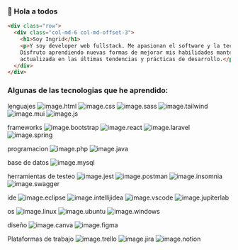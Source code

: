 ### 👋 Hola a todos
```html
<div class="row">
  <div class="col-md-6 col-md-offset-3">
    <h1>Soy Ingrid</h1>
    <p>Y soy developer web fullstack. Me apasionan el software y la tecnología.
    Disfruto aprendiendo nuevas formas de mejorar mis habilidades manteniéndome
    actualizada en las últimas tendencias y prácticas de desarrollo.</p>
  </div>
</div>
```
### Algunas de las tecnologias que he aprendido:
lenguajes
![image.html](https://img.shields.io/badge/HTML5-E34F26?style=for-the-badge&logo=html5&logoColor=white)
![image.css](https://img.shields.io/badge/CSS3-1572B6?style=for-the-badge&logo=css3&logoColor=white)
![image.sass](https://img.shields.io/badge/Sass-CC6699?style=for-the-badge&logo=sass&logoColor=white)
![image.tailwind](https://img.shields.io/badge/Tailwind_CSS-38B2AC?style=for-the-badge&logo=tailwind-css&logoColor=white)
![image.mui](https://img.shields.io/badge/Material%20UI-007FFF?style=for-the-badge&logo=mui&logoColor=white)
![image.js](https://img.shields.io/badge/JavaScript-323330?style=for-the-badge&logo=javascript&logoColor=F7DF1E)  

frameworks
![image.bootstrap](https://img.shields.io/badge/Bootstrap-563D7C?style=for-the-badge&logo=bootstrap&logoColor=white)
![image.react](https://img.shields.io/badge/React-20232A?style=for-the-badge&logo=react&logoColor=61DAFB)
![image.laravel](https://img.shields.io/badge/Laravel-FF2D20?style=for-the-badge&logo=laravel&logoColor=white)
![image.spring](https://img.shields.io/badge/Spring-6DB33F?style=for-the-badge&logo=spring&logoColor=white)  

programacion
![image.php](https://img.shields.io/badge/PHP-777BB4?style=for-the-badge&logo=php&logoColor=white)
![image.java](https://img.shields.io/badge/Java-orange)  

base de datos
![image.mysql](https://img.shields.io/badge/MySQL-005C84?style=for-the-badge&logo=mysql&logoColor=white)  

herramientas de testeo
![image.jest](https://img.shields.io/badge/Jest-C21325?style=for-the-badge&logo=jest&logoColor=white)
![image.postman](https://img.shields.io/badge/Postman-FF6C37?style=for-the-badge&logo=Postman&logoColor=white)
![image.insomnia](https://img.shields.io/badge/Insomnia-5849be?style=for-the-badge&logo=Insomnia&logoColor=white)
![image.swagger](https://img.shields.io/badge/Swagger-85EA2D?style=for-the-badge&logo=Swagger&logoColor=white)  

ide
![image.eclipse](https://img.shields.io/badge/Eclipse-2C2255?style=for-the-badge&logo=eclipse&logoColor=white)
![image.intellijidea](https://img.shields.io/badge/IntelliJ_IDEA-000000.svg?style=for-the-badge&logo=intellij-idea&logoColor=white)
![image.vscode](https://img.shields.io/badge/VSCode-0078D4?style=for-the-badge&logo=visual%20studio%20code&logoColor=white)
![image.jupiterlab](https://img.shields.io/badge/Jupyter-F37626.svg?&style=for-the-badge&logo=Jupyter&logoColor=white)  

os
![image.linux](https://img.shields.io/badge/Linux-FCC624?style=for-the-badge&logo=linux&logoColor=black)
![image.ubuntu](https://img.shields.io/badge/Ubuntu-E95420?style=for-the-badge&logo=ubuntu&logoColor=white)
![image.windows](https://img.shields.io/badge/Windows_11-0078d4?style=for-the-badge&logo=windows-11&logoColor=white)  

diseño
![image.canva](https://img.shields.io/badge/Canva-%2300C4CC.svg?&style=for-the-badge&logo=Canva&logoColor=white)
![image.figma](https://img.shields.io/badge/Figma-F24E1E?style=for-the-badge&logo=figma&logoColor=white)  

Plataformas de trabajo
![image.trello](https://img.shields.io/badge/Trello-0052CC?style=for-the-badge&logo=trello&logoColor=white)
![image.jira](https://img.shields.io/badge/Jira-0052CC?style=for-the-badge&logo=Jira&logoColor=white)
![image.notion](https://img.shields.io/badge/Notion-000000?style=for-the-badge&logo=notion&logoColor=white)  




<!--
**IngridBafk/IngridBafk** is a ✨ _special_ ✨ repository because its `README.md` (this file) appears on your GitHub profile.

Here are some ideas to get you started:

- 🔭 I’m currently working on ...
- 🌱 I’m currently learning ...
- 👯 I’m looking to collaborate on ...
- 🤔 I’m looking for help with ...
- 💬 Ask me about ...
- 📫 How to reach me: ...
- 😄 Pronouns: ...
- ⚡ Fun fact: ...
-->
